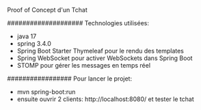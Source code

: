 Proof of Concept d'un Tchat

####################
Technologies utilisées:

- java 17
- spring 3.4.0
- Spring Boot Starter Thymeleaf pour le rendu des templates
- Spring WebSocket pour activer WebSockets dans Spring Boot
- STOMP pour gérer les messages en temps réel

#################
Pour lancer le projet:

- mvn spring-boot:run
- ensuite ouvrir 2 clients: http://localhost:8080/ et tester le tchat

